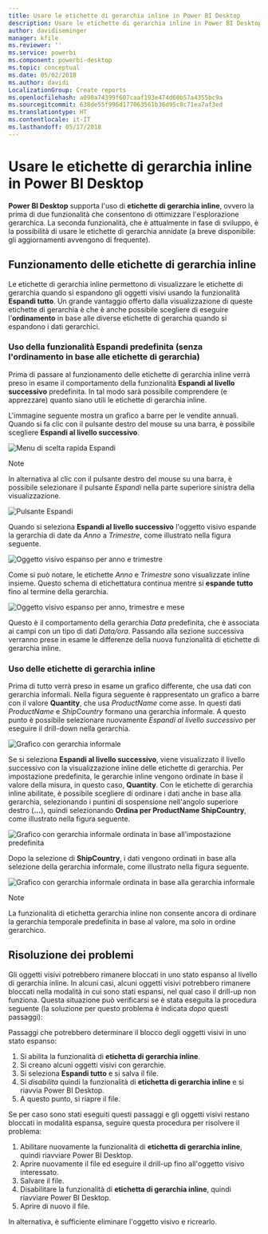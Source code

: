 ```yaml
---
title: Usare le etichette di gerarchia inline in Power BI Desktop
description: Usare le etichette di gerarchia inline in Power BI Desktop
author: davidiseminger
manager: kfile
ms.reviewer: ''
ms.service: powerbi
ms.component: powerbi-desktop
ms.topic: conceptual
ms.date: 05/02/2018
ms.author: davidi
LocalizationGroup: Create reports
ms.openlocfilehash: a090a74399f607caaf193e474d60b57a4355bc9a
ms.sourcegitcommit: 638de55f996d177063561b36d95c8c71ea7af3ed
ms.translationtype: HT
ms.contentlocale: it-IT
ms.lasthandoff: 05/17/2018
---
```

# <a name="use-inline-hierarchy-labels-in-power-bi-desktop"></a>Usare le etichette di gerarchia inline in Power BI Desktop
**Power BI Desktop** supporta l'uso di **etichette di gerarchia inline**, ovvero la prima di due funzionalità che consentono di ottimizzare l'esplorazione gerarchica. La seconda funzionalità, che è attualmente in fase di sviluppo, è la possibilità di usare le etichette di gerarchia annidate (a breve disponibile: gli aggiornamenti avvengono di frequente).   

## <a name="how-inline-hierarchy-labels-work"></a>Funzionamento delle etichette di gerarchia inline
Le etichette di gerarchia inline permettono di visualizzare le etichette di gerarchia quando si espandono gli oggetti visivi usando la funzionalità **Espandi tutto**. Un grande vantaggio offerto dalla visualizzazione di queste etichette di gerarchia è che è anche possibile scegliere di eseguire l'**ordinamento** in base alle diverse etichette di gerarchia quando si espandono i dati gerarchici.

### <a name="using-the-built-in-expand-feature-without-sorting-by-hierarchy-labels"></a>Uso della funzionalità Espandi predefinita (senza l'ordinamento in base alle etichette di gerarchia)
Prima di passare al funzionamento delle etichette di gerarchia inline verrà preso in esame il comportamento della funzionalità **Espandi al livello successivo** predefinita. In tal modo sarà possibile comprendere (e apprezzare) quanto siano utili le etichette di gerarchia inline.

L'immagine seguente mostra un grafico a barre per le vendite annuali. Quando si fa clic con il pulsante destro del mouse su una barra, è possibile scegliere **Espandi al livello successivo**.

![Menu di scelta rapida Espandi](media/desktop-inline-hierarchy-labels/desktop-inline-hierarchy-labels-menu.png)

> [!NOTE]
> In alternativa al clic con il pulsante destro del mouse su una barra, è possibile selezionare il pulsante *Espandi* nella parte superiore sinistra della visualizzazione.

  ![Pulsante Espandi](media/desktop-inline-hierarchy-labels/desktop-inline-hierarchy-labels-expand-button-finger.png)


Quando si seleziona **Espandi al livello successivo** l'oggetto visivo espande la gerarchia di date da *Anno* a *Trimestre*, come illustrato nella figura seguente.

![Oggetto visivo espanso per anno e trimestre](media/desktop-inline-hierarchy-labels/desktop-inline-hierarchy-labels-qty-year-quarter.png)

Come si può notare, le etichette *Anno* e *Trimestre* sono visualizzate inline insieme. Questo schema di etichettatura continua mentre si **espande tutto** fino al termine della gerarchia.

![Oggetto visivo espanso per anno, trimestre e mese](media/desktop-inline-hierarchy-labels/desktop-inline-hierarchy-labels-qty-year-quarter-month.png)

Questo è il comportamento della gerarchia *Data* predefinita, che è associata ai campi con un tipo di dati *Data/ora*. Passando alla sezione successiva verranno prese in esame le differenze della nuova funzionalità di etichette di gerarchia inline.

### <a name="using-inline-hierarchy-labels"></a>Uso delle etichette di gerarchia inline
Prima di tutto verrà preso in esame un grafico differente, che usa dati con gerarchia informali. Nella figura seguente è rappresentato un grafico a barre con il valore **Quantity**, che usa *ProductName* come asse. In questi dati *ProductName* e *ShipCountry* formano una gerarchia informale. A questo punto è possibile selezionare nuovamente *Espandi al livello successivo* per eseguire il drill-down nella gerarchia.

![Grafico con gerarchia informale](media/desktop-inline-hierarchy-labels/desktop-inline-hierarchy-labels-informal-top-expand.png)

Se si seleziona **Espandi al livello successivo**, viene visualizzato il livello successivo con la visualizzazione inline delle etichette di gerarchia. Per impostazione predefinita, le gerarchie inline vengono ordinate in base il valore della misura, in questo caso, **Quantity**. Con le etichette di gerarchia inline abilitate, è possibile scegliere di ordinare i dati anche in base alla gerarchia, selezionando i puntini di sospensione nell'angolo superiore destro (**...**), quindi selezionando **Ordina per ProductName ShipCountry**, come illustrato nella figura seguente.

![Grafico con gerarchia informale ordinata in base all'impostazione predefinita](media/desktop-inline-hierarchy-labels/desktop-inline-hierarchy-labels-informal-sort-quantity.png)

Dopo la selezione di **ShipCountry**, i dati vengono ordinati in base alla selezione della gerarchia informale, come illustrato nella figura seguente.

![Grafico con gerarchia informale ordinata in base alla gerarchia informale](media/desktop-inline-hierarchy-labels/desktop-inline-hierarchy-labels-informal-sorted.png)

> [!NOTE]
> La funzionalità di etichetta gerarchia inline non consente ancora di ordinare la gerarchia temporale predefinita in base al valore, ma solo in ordine gerarchico.
> 
> 

## <a name="troubleshooting"></a>Risoluzione dei problemi
Gli oggetti visivi potrebbero rimanere bloccati in uno stato espanso al livello di gerarchia inline. In alcuni casi, alcuni oggetti visivi potrebbero rimanere bloccati nella modalità in cui sono stati espansi, nel qual caso il drill-up non funziona. Questa situazione può verificarsi se è stata eseguita la procedura seguente (la soluzione per questo problema è indicata *dopo* questi passaggi):

Passaggi che potrebbero determinare il blocco degli oggetti visivi in uno stato espanso:

1. Si abilita la funzionalità di **etichetta di gerarchia inline**.
2. Si creano alcuni oggetti visivi con gerarchie.
3. Si seleziona **Espandi tutto** e si salva il file.
4. Si *disabilita* quindi la funzionalità di **etichetta di gerarchia inline** e si riavvia Power BI Desktop.
5. A questo punto, si riapre il file.

Se per caso sono stati eseguiti questi passaggi e gli oggetti visivi restano bloccati in modalità espansa, seguire questa procedura per risolvere il problema:

1. Abilitare nuovamente la funzionalità di **etichetta di gerarchia inline**, quindi riavviare Power BI Desktop.
2. Aprire nuovamente il file ed eseguire il drill-up fino all'oggetto visivo interessato.
3. Salvare il file.
4. Disabilitare la funzionalità di **etichetta di gerarchia inline**, quindi riavviare Power BI Desktop.
5. Aprire di nuovo il file.

In alternativa, è sufficiente eliminare l'oggetto visivo e ricrearlo.

